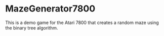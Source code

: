 # MazeGenerator7800
This is a demo game for the Atari 7800 that creates a random maze using the binary tree algorithm.
